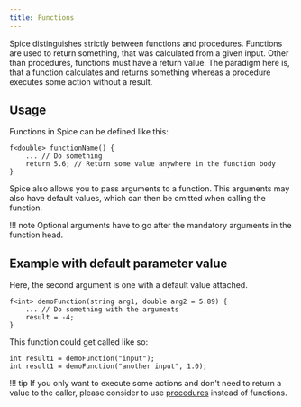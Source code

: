 ```yaml
---
title: Functions
---
```


Spice distinguishes strictly between functions and procedures. Functions are used to return something, that was calculated from a given input. Other than procedures, functions must have a return value. The paradigm here is, that a function calculates and returns something whereas a procedure executes some action without a result.

## Usage

Functions in Spice can be defined like this:
```spice
f<double> functionName() {
	... // Do something
	return 5.6; // Return some value anywhere in the function body
}
```

Spice also allows you to pass arguments to a function. This arguments may also have default values, which can then be omitted when calling the function. 

!!! note
    Optional arguments have to go after the mandatory arguments in the function head.

## Example with default parameter value

Here, the second argument is one with a default value attached.
```spice
f<int> demoFunction(string arg1, double arg2 = 5.89) {
	... // Do something with the arguments
	result = -4;
}
```

This function could get called like so:
```spice
int result1 = demoFunction("input");
int result1 = demoFunction("another input", 1.0);
```

!!! tip
    If you only want to execute some actions and don't need to return a value to the caller, please consider to use
    [procedures](../procedures) instead of functions.
